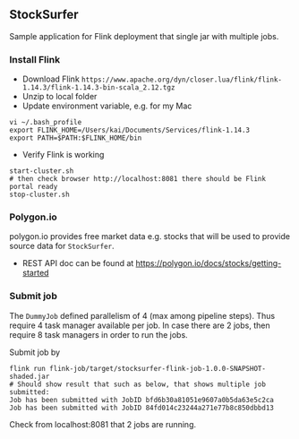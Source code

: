 ## StockSurfer

Sample application for Flink deployment that single jar with multiple jobs.


### Install Flink
- Download Flink ```https://www.apache.org/dyn/closer.lua/flink/flink-1.14.3/flink-1.14.3-bin-scala_2.12.tgz```
- Unzip to local folder
- Update environment variable, e.g. for my Mac
```
vi ~/.bash_profile
export FLINK_HOME=/Users/kai/Documents/Services/flink-1.14.3
export PATH=$PATH:$FLINK_HOME/bin
```
- Verify Flink is working
```
start-cluster.sh
# then check browser http://localhost:8081 there should be Flink portal ready
stop-cluster.sh 
```

### Polygon.io
polygon.io provides free market data e.g. stocks that will be used to 
provide source data for `StockSurfer`.
- REST API doc can be found at https://polygon.io/docs/stocks/getting-started

### Submit job
The `DummyJob` defined parallelism of 4 (max among pipeline steps).
Thus require 4 task manager available per job.
In case there are 2 jobs, then require 8 task managers in order to run the jobs.

Submit job by 
```
flink run flink-job/target/stocksurfer-flink-job-1.0.0-SNAPSHOT-shaded.jar
# Should show result that such as below, that shows multiple job submitted:
Job has been submitted with JobID bfd6b30a81051e9607a0b5da63e5c2ca
Job has been submitted with JobID 84fd014c23244a271e77b8c850dbbd13
```


Check from localhost:8081 that 2 jobs are running.